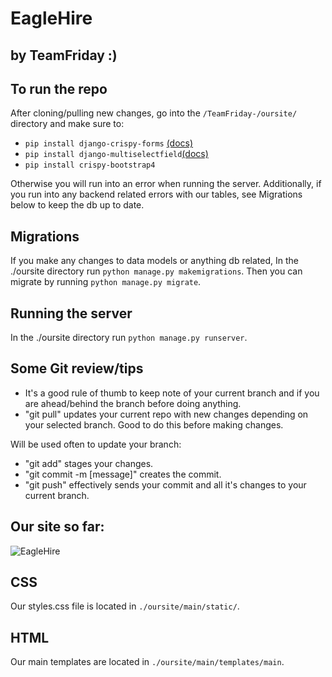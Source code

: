 # EagleHire 
## by TeamFriday :)
## To run the repo

After cloning/pulling new changes, go into the `/TeamFriday-/oursite/` directory and make sure to: 

- ```pip install django-crispy-forms``` [(docs)](https://django-crispy-forms.readthedocs.io/en/latest/install.html)
- ```pip install django-multiselectfield```[(docs)](https://pypi.org/project/django-multiselectfield/) 
- ```pip install crispy-bootstrap4``` 

Otherwise you will run into an error when running the server. 
Additionally, if you run into any backend related errors with our tables, see Migrations below to keep the db up to date.

## Migrations

If you make any changes to data models or anything db related, In the ./oursite directory run ```python manage.py makemigrations```.
Then you can migrate by running ```python manage.py migrate```.

## Running the server

In the ./oursite directory run ```python manage.py runserver```.

## Some Git review/tips

- It's a good rule of thumb to keep note of your current branch and if you are ahead/behind the branch before doing anything.
- "git pull" updates your current repo with new changes depending on your selected branch. Good to do this before making changes.

Will be used often to update your branch:
- "git add" stages your changes.
- "git commit -m [message]" creates the commit.
- "git push" effectively sends your commit and all it's changes to your current branch.

## Our site so far:

![EagleHire](https://user-images.githubusercontent.com/87817813/226792489-a27d3ec0-9687-4cad-81d9-fdc258267732.PNG)

## CSS

Our styles.css file is located in `./oursite/main/static/`.

## HTML

Our main templates are located in `./oursite/main/templates/main`.
